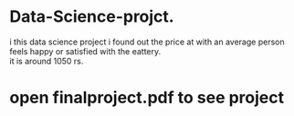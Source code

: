 # Data-Science-projct.  
i this data science project i found out the price at with an average person feels happy or satisfied with the eattery.  
it is around 1050 rs.  
# open finalproject.pdf to see project
